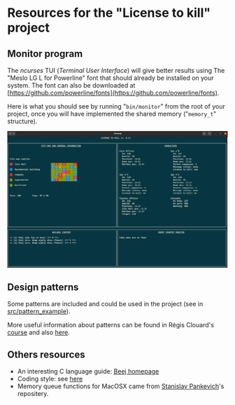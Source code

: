 # Resources for the "License to kill" project 

## Monitor program

The *ncurses* TUI (*Terminal User Interface*) will give better results using 
The "Meslo LG L for Powerline" font that should already be installed on your
system. The font can also be downloaded at [https://github.com/powerline/fonts](https://github.com/powerline/fonts).

Here is what you should see by running "`bin/monitor`" from the root of your 
project, once you will have implemented the shared memory ("`memory_t`" 
structure).

![The monitor program](./doc/figures/spies_monitor.png)

## Design patterns

Some patterns are included and could be used in the project (see in [src/pattern_example](src/pattern_examples)).

More useful information about patterns can be found in Régis Clouard's [course](https://foad.ensicaen.fr/course/view.php?id=62) and also [here](https://refactoring.guru/design-patterns/examples).

## Others resources
 
- An interesting C language guide: [Beej homepage](https://beej.us/guide/bgc/html/split/index.html)
- Coding style: see [here](https://projectacrn.github.io/latest/developer-guides/c_coding_guidelines.html#c-ty-08-the-struct-field-type-shall-be-consistent)
- Memory queue functions for MacOSX came from [Stanislav Pankevich](https://github.com/stanislaw/posix-macos-addons)'s repositery.

